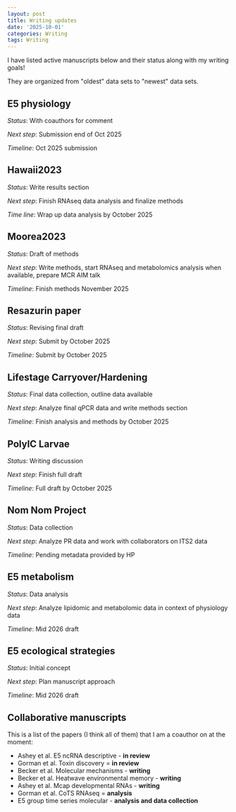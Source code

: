 ```yaml
---
layout: post
title: Writing updates
date: '2025-10-01'
categories: Writing
tags: Writing
---
```


I have listed active manuscripts below and their status along with my writing goals!  

They are organized from "oldest" data sets to "newest" data sets.  

## E5 physiology 

*Status*: With coauthors for comment 

*Next step*: Submission end of Oct 2025

*Timeline*: Oct 2025 submission 

## Hawaii2023

*Status*: Write results section

*Next step*: Finish RNAseq data analysis and finalize methods

*Time line*: Wrap up data analysis by October 2025

## Moorea2023

*Status*: Draft of methods

*Next step*: Write methods, start RNAseq and metabolomics analysis when available, prepare MCR AIM talk 

*Timeline*: Finish methods November 2025 

## Resazurin paper 

*Status*: Revising final draft 

*Next step*: Submit by October 2025  

*Timeline*: Submit by October 2025  

## Lifestage Carryover/Hardening 

*Status*: Final data collection, outline data available 

*Next step*: Analyze final qPCR data and write methods section

*Timeline*: Finish analysis and methods by October 2025

## PolyIC Larvae   

*Status*: Writing discussion 

*Next step*: Finish full draft

*Timeline*: Full draft by October 2025

## Nom Nom Project   

*Status*: Data collection

*Next step*: Analyze PR data and work with collaborators on ITS2 data

*Timeline*: Pending metadata provided by HP 

## E5 metabolism 

*Status*: Data analysis

*Next step*: Analyze lipidomic and metabolomic data in context of physiology data

*Timeline*: Mid 2026 draft 

## E5 ecological strategies 

*Status*: Initial concept

*Next step*: Plan manuscript approach

*Timeline*: Mid 2026 draft 

## Collaborative manuscripts 

This is a list of the papers (I think all of them) that I am a coauthor on at the moment:  

- Ashey et al. E5 ncRNA descriptive - **in review**
- Gorman et al. Toxin discovery = **in review**
- Becker et al. Molecular mechanisms - **writing**
- Becker et al. Heatwave environmental memory - **writing**  
- Ashey et al. Mcap developmental RNAs - **writing** 
- Gorman et al. CoTS RNAseq = **analysis**  
- E5 group time series molecular - **analysis and data collection**
